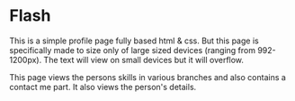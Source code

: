 # Flash

This is a simple profile page fully based html & css. But this page is specifically made to size only of large sized devices (ranging from 992-1200px). The text will view on small devices but it will overflow.

This page views the persons skills in various branches and also contains a contact me part. It also views the person's details.
